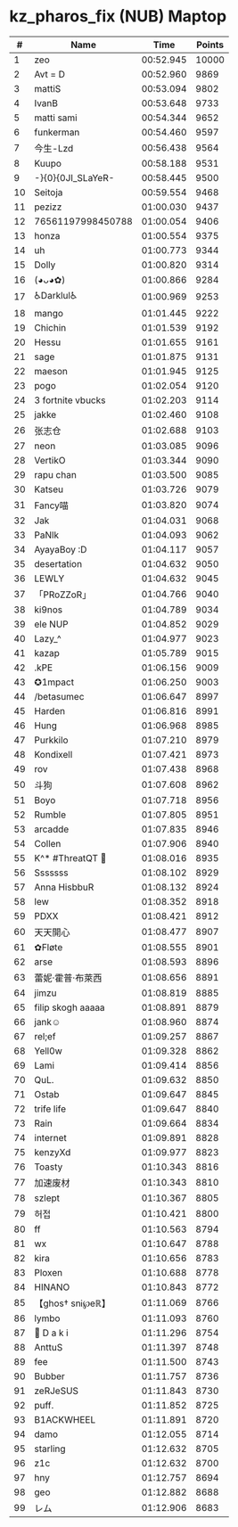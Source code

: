 # kz_pharos_fix (NUB) Maptop

|  # | Name | Time | Points |
|-------------- | -------------- | -------------- | -------------- | 
| 1 | zeo | 00:52.945 | 10000 | 
| 2 | Avt = D | 00:52.960 | 9869 | 
| 3 | mattiS | 00:53.094 | 9802 | 
| 4 | IvanB | 00:53.648 | 9733 | 
| 5 | matti sami | 00:54.344 | 9652 | 
| 6 | funkerman | 00:54.460 | 9597 | 
| 7 | 今生-Lzd | 00:56.438 | 9564 | 
| 8 | Kuupo | 00:58.188 | 9531 | 
| 9 | -}{0}{0JI_SLaYeR- | 00:58.445 | 9500 | 
| 10 | Seitoja | 00:59.554 | 9468 | 
| 11 | pezizz | 01:00.030 | 9437 | 
| 12 | 76561197998450788 | 01:00.054 | 9406 | 
| 13 | honza | 01:00.554 | 9375 | 
| 14 | uh | 01:00.773 | 9344 | 
| 15 | Dolly | 01:00.820 | 9314 | 
| 16 | (◕ᴗ◕✿) | 01:00.866 | 9284 | 
| 17 | ♿Darklul♿ | 01:00.969 | 9253 | 
| 18 | mango | 01:01.445 | 9222 | 
| 19 | Chichin | 01:01.539 | 9192 | 
| 20 | Hessu | 01:01.655 | 9161 | 
| 21 | sage | 01:01.875 | 9131 | 
| 22 | maeson | 01:01.945 | 9125 | 
| 23 | pogo | 01:02.054 | 9120 | 
| 24 | 3 fortnite vbucks | 01:02.203 | 9114 | 
| 25 | jakke | 01:02.460 | 9108 | 
| 26 | 张志仓 | 01:02.688 | 9103 | 
| 27 | neon | 01:03.085 | 9096 | 
| 28 | VertikO | 01:03.344 | 9090 | 
| 29 | rapu chan | 01:03.500 | 9085 | 
| 30 | Katseu | 01:03.726 | 9079 | 
| 31 | Fancy喵 | 01:03.820 | 9074 | 
| 32 | Jak | 01:04.031 | 9068 | 
| 33 | PaNlk | 01:04.093 | 9062 | 
| 34 | AyayaBoy :D | 01:04.117 | 9057 | 
| 35 | desertation | 01:04.632 | 9050 | 
| 36 | LEWLY | 01:04.632 | 9045 | 
| 37 | 「PRoZZoR」 | 01:04.766 | 9040 | 
| 38 | ki9nos | 01:04.789 | 9034 | 
| 39 | ele NUP | 01:04.852 | 9029 | 
| 40 | Lazy_^ | 01:04.977 | 9023 | 
| 41 | kazap | 01:05.789 | 9015 | 
| 42 | .kPE | 01:06.156 | 9009 | 
| 43 | ✪1mpact | 01:06.250 | 9003 | 
| 44 | /betasumec | 01:06.647 | 8997 | 
| 45 | Harden | 01:06.816 | 8991 | 
| 46 | Hung | 01:06.968 | 8985 | 
| 47 | Purkkilo | 01:07.210 | 8979 | 
| 48 | Kondixell | 01:07.421 | 8973 | 
| 49 | rov | 01:07.438 | 8968 | 
| 50 | 斗狗 | 01:07.608 | 8962 | 
| 51 | Boyo | 01:07.718 | 8956 | 
| 52 | Rumble | 01:07.805 | 8951 | 
| 53 | arcadde | 01:07.835 | 8946 | 
| 54 | Collen | 01:07.906 | 8940 | 
| 55 | K^* #ThreatQT 🥓 | 01:08.016 | 8935 | 
| 56 | Sssssss | 01:08.102 | 8929 | 
| 57 | Anna HisbbuR | 01:08.132 | 8924 | 
| 58 | lew | 01:08.352 | 8918 | 
| 59 | PDXX | 01:08.421 | 8912 | 
| 60 | 天天開心 | 01:08.477 | 8907 | 
| 61 | ✿Fløte | 01:08.555 | 8901 | 
| 62 | arse | 01:08.593 | 8896 | 
| 63 | 蕾妮·霍普·布萊西 | 01:08.656 | 8891 | 
| 64 | jimzu | 01:08.819 | 8885 | 
| 65 | filip skogh aaaaa | 01:08.891 | 8879 | 
| 66 | jank☺ | 01:08.960 | 8874 | 
| 67 | rel;ef | 01:09.257 | 8867 | 
| 68 | Yell0w | 01:09.328 | 8862 | 
| 69 | Lami | 01:09.414 | 8856 | 
| 70 | QuL. | 01:09.632 | 8850 | 
| 71 | Ostab | 01:09.647 | 8845 | 
| 72 | trife life | 01:09.647 | 8840 | 
| 73 | Rain | 01:09.664 | 8834 | 
| 74 | internet | 01:09.891 | 8828 | 
| 75 | kenzyXd | 01:09.977 | 8823 | 
| 76 | Toasty | 01:10.343 | 8816 | 
| 77 | 加速废材 | 01:10.343 | 8810 | 
| 78 | szlept | 01:10.367 | 8805 | 
| 79 | 허접 | 01:10.421 | 8800 | 
| 80 | ff | 01:10.563 | 8794 | 
| 81 | wx | 01:10.647 | 8788 | 
| 82 | kira | 01:10.656 | 8783 | 
| 83 | Ploxen | 01:10.688 | 8778 | 
| 84 | HINANO | 01:10.843 | 8772 | 
| 85 | 【ghos† snᎥ℘eℝ】 | 01:11.069 | 8766 | 
| 86 | lymbo | 01:11.093 | 8760 | 
| 87 | 🐇 D a k i | 01:11.296 | 8754 | 
| 88 | AnttuS | 01:11.397 | 8748 | 
| 89 | fee | 01:11.500 | 8743 | 
| 90 | Bubber | 01:11.757 | 8736 | 
| 91 | zeRJeSUS | 01:11.843 | 8730 | 
| 92 | puff. | 01:11.852 | 8725 | 
| 93 | B1ACKWHEEL | 01:11.891 | 8720 | 
| 94 | damo | 01:12.055 | 8714 | 
| 95 | starling | 01:12.632 | 8705 | 
| 96 | z1c | 01:12.632 | 8700 | 
| 97 | hny | 01:12.757 | 8694 | 
| 98 | geo | 01:12.882 | 8688 | 
| 99 | レム | 01:12.906 | 8683 | 

